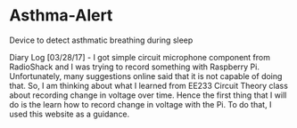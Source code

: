 # Asthma-Alert
Device to detect asthmatic breathing during sleep

Diary Log
[03/28/17] - I got simple circuit microphone component from RadioShack and I was trying to record something with Raspberry Pi. Unfortunately, many suggestions online said that it is not capable of doing that. So, I am thinking about what I learned from EE233 Circuit Theory class about recording change in voltage over time. Hence the first thing that I will do is the learn how to record change in voltage with the Pi. To do that, I used this website as a guidance.
